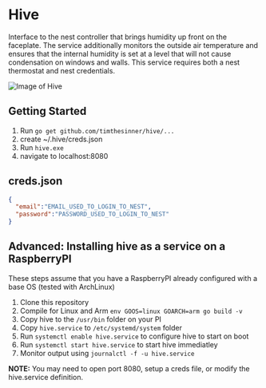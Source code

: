 # Hive
Interface to the nest controller that brings humidity up front on the faceplate.  The service additionally monitors the outside air temperature and ensures that the internal humidity is set at a level that will not cause condensation on windows and walls.  This service requires both a nest thermostat and nest credentials.

![Image of Hive](https://github.com/timthesinner/hive/blob/master/images/hive.png)

## Getting Started
1. Run `go get github.com/timthesinner/hive/...`
1. create ~/.hive/creds.json
1. Run `hive.exe`
1. navigate to localhost:8080

## creds.json
```json
{
  "email":"EMAIL_USED_TO_LOGIN_TO_NEST",
  "password":"PASSWORD_USED_TO_LOGIN_TO_NEST"
}
```

## Advanced: Installing hive as a service on a RaspberryPI
These steps assume that you have a RaspberryPI already configured with a base OS (tested with ArchLinux) 

1. Clone this repository
1. Compile for Linux and Arm `env GOOS=linux GOARCH=arm go build -v`
1. Copy hive to the `/usr/bin` folder on your PI
1. Copy `hive.service` to `/etc/systemd/system` folder
1. Run `systemctl enable hive.service` to configure hive to start on boot
1. Run `systemctl start hive.service` to start hive immediatley
1. Monitor output using `journalctl -f -u hive.service`

**NOTE:** You may need to open port 8080, setup a creds file, or modify the hive.service definition.
